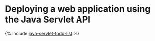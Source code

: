 # Deploying a web application using the Java Servlet API

{% include [java-servlet-todo-list](../../_includes/java-servlet-todo-list.md) %}

